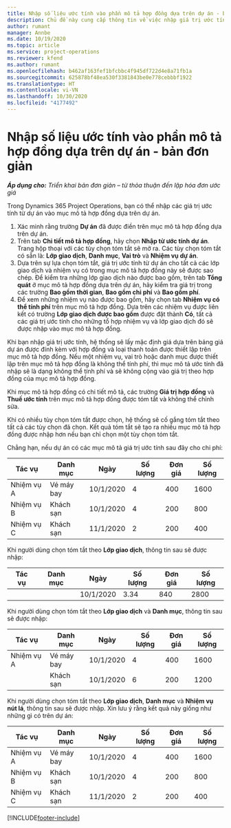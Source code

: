 ```yaml
---
title: Nhập số liệu ước tính vào phần mô tả hợp đồng dựa trên dự án - bản đơn giản
description: Chủ đề này cung cấp thông tin về việc nhập giá trị ước tính tài chính từ dự án vào mục mô tả hợp đồng.
author: rumant
manager: Annbe
ms.date: 10/19/2020
ms.topic: article
ms.service: project-operations
ms.reviewer: kfend
ms.author: rumant
ms.openlocfilehash: b462af163fef1bfcbbc4f945df722d4e8a71fb1a
ms.sourcegitcommit: 625878bf48ea530f3381843be0e778cebbbf1922
ms.translationtype: HT
ms.contentlocale: vi-VN
ms.lasthandoff: 10/30/2020
ms.locfileid: "4177492"
---
```

# <a name="import-an-estimate-to-a-project-based-contract-line---lite"></a>Nhập số liệu ước tính vào phần mô tả hợp đồng dựa trên dự án - bản đơn giản

_**Áp dụng cho:** Triển khai bản đơn giản – từ thỏa thuận đến lập hóa đơn ước giá_

Trong Dynamics 365 Project Operations, bạn có thể nhập các giá trị ước tính từ dự án vào mục mô tả hợp đồng dựa trên dự án.

1. Xác minh rằng trường **Dự án** đã được điền trên mục mô tả hợp đồng dựa trên dự án.
2. Trên tab **Chi tiết mô tả hợp đồng**, hãy chọn **Nhập từ ước tính dự án**. Trang hộp thoại với các tùy chọn tóm tắt sẽ mở ra. Các tùy chọn tóm tắt có sẵn là: **Lớp giao dịch**, **Danh mục**, **Vai trò** và **Nhiệm vụ dự án**.
3. Dựa trên sự lựa chọn tóm tắt, giá trị ước tính từ dự án cho tất cả các lớp giao dịch và nhiệm vụ có trong mục mô tả hợp đồng này sẽ được sao chép. Để kiểm tra những lớp giao dịch nào được bao gồm, trên tab **Tổng quát** ở mục mô tả hợp đồng dựa trên dự án, hãy kiểm tra giá trị trong các trường **Bao gồm thời gian**, **Bao gồm chi phí** và **Bao gồm phí**. 
4. Để xem những nhiệm vụ nào được bao gồm, hãy chọn tab **Nhiệm vụ có thể tính phí** trên mục mô tả hợp đồng. Dựa trên các nhiệm vụ được liên kết có trường **Lớp giao dịch được bao gồm** được đặt thành **Có**, tất cả các giá trị ước tính cho những tổ hợp nhiệm vụ và lớp giao dịch đó sẽ được nhập vào mục mô tả hợp đồng.

Khi bạn nhập giá trị ước tính, hệ thống sẽ lấy mặc định giá dựa trên bảng giá dự án được đính kèm với hợp đồng và loại thanh toán được thiết lập trên mục mô tả hợp đồng. Nếu một nhiệm vụ, vai trò hoặc danh mục được thiết lập trên mục mô tả hợp đồng là không thể tính phí, thì mục mô tả ước tính đã nhập sẽ là dạng không thể tính phí và sẽ không cộng vào giá trị theo hợp đồng của mục mô tả hợp đồng.

Khi mục mô tả hợp đồng có chi tiết mô tả, các trường **Giá trị hợp đồng** và **Thuế ước tính** trên mục mô tả hợp đồng được tóm tắt và không thể chỉnh sửa.

Khi có nhiều tùy chọn tóm tắt được chọn, hệ thống sẽ cố gắng tóm tắt theo tất cả các tùy chọn đã chọn. Kết quả tóm tắt sẽ tạo ra nhiều mục mô tả hợp đồng được nhập hơn nếu bạn chỉ chọn một tùy chọn tóm tắt.

Chẳng hạn, nếu dự án có các mục mô tả giá trị ước tính sau đây cho chi phí:

| Tác vụ | Danh mục | Ngày | Số lượng | Đơn giá | Số lượng |
| --- | --- | --- | --- | --- | --- |
| Nhiệm vụ A | Vé máy bay | 10/1/2020 | 4 | 400 | 1600 |
| Nhiệm vụ B | Khách sạn | 10/1/2020 | 4 | 200 | 800 |
| Nhiệm vụ C | Khách sạn | 11/1/2020 | 2 | 200 | 400 |

Khi người dùng chọn tóm tắt theo **Lớp giao dịch**, thông tin sau sẽ được nhập:

| Tác vụ | Danh mục | Ngày | Số lượng | Đơn giá | Số lượng |
| --- | --- | --- | --- | --- | --- |
| &nbsp; | &nbsp; | 10/1/2020 | 3.34 | 840 | 2800 |

Khi người dùng chọn tóm tắt theo **Lớp giao dịch** và **Danh mục**, thông tin sau sẽ được nhập:

| Tác vụ | Danh mục | Ngày | Số lượng | Đơn giá | Số lượng |
| --- | --- | --- | --- | --- | --- |
| Nhiệm vụ A | Vé máy bay | 10/1/2020 | 4 | 400 | 1600 |
| &nbsp;| Khách sạn | 10/1/2020 | 6 | 200 | 1200 |

Khi người dùng chọn tóm tắt theo **Lớp giao dịch**, **Danh mục** và **Nhiệm vụ nút lá**, thông tin sau sẽ được nhập. Xin lưu ý rằng kết quả này giống như những gì có trên dự án:

| Tác vụ | Danh mục | Ngày | Số lượng | Đơn giá | Số lượng |
| --- | --- | --- | --- | --- | --- |
| Nhiệm vụ A | Vé máy bay | 10/1/2020 | 4 | 400 | 1600 |
| Nhiệm vụ B | Khách sạn | 10/1/2020 | 4 | 200 | 800 |
| Nhiệm vụ C | Khách sạn | 11/1/2020 | 2 | 200 | 400 |


[!INCLUDE[footer-include](../../includes/footer-banner.md)]